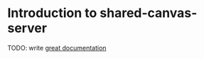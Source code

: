 # Introduction to shared-canvas-server

TODO: write [great documentation](http://jacobian.org/writing/what-to-write/)
